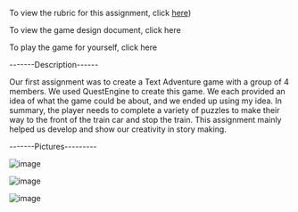 To view the rubric for this assignment, click [here](https://docs.google.com/document/d/1KGJau51AZOVo2EDmsDb_y3T_YMy0VpJkLB7CuT5MOB4/edit?usp=sharing))

To view the game design document, click here

To play the game for yourself, click here

-------Description------

Our first assignment was to create a Text Adventure game with a group of 4 members. We used QuestEngine to create this game. We each provided an idea of what the game could be about, and we ended up using my idea. In summary, the player needs to complete a variety of puzzles to make their way to the front of the train car and stop the train. This assignment mainly helped us develop and show our creativity in story making. 

-------Pictures---------

![image](https://github.com/MichaelBoelens37/CSDS290-Homeworks/assets/112408082/2f49446d-4970-4c0d-bbf9-fe95efad83f6)

![image](https://github.com/MichaelBoelens37/CSDS290-Homeworks/assets/112408082/63a22dc3-e579-4cb4-9e39-25279574ad57)

![image](https://github.com/MichaelBoelens37/CSDS290-Homeworks/assets/112408082/47ca03a3-74c6-487c-afb7-e0e3ddea4ad4)

